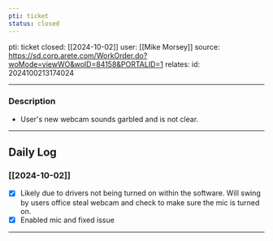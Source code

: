 ```yaml
---
pti: ticket
status: closed
---
```

pti: ticket 
closed: [[2024-10-02]]
user: [[Mike Morsey]]
source: https://sd.corp.arete.com/WorkOrder.do?woMode=viewWO&woID=84158&PORTALID=1 
relates: 
id: 2024100213174024

---
### Description
- User's new webcam sounds garbled and is not clear.
---
## Daily Log
### [[2024-10-02]]
- [x] Likely due to drivers not being turned on within the software. Will swing by users office steal webcam and check to make sure the mic is turned on.
- [x] Enabled mic and fixed issue
---





